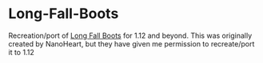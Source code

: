 # Long-Fall-Boots
Recreation/port of [Long Fall Boots](https://minecraft.curseforge.com/projects/long-fall-boots) for 1.12 and beyond. This was originally created by NanoHeart, but they have given me permission to recreate/port it to 1.12
